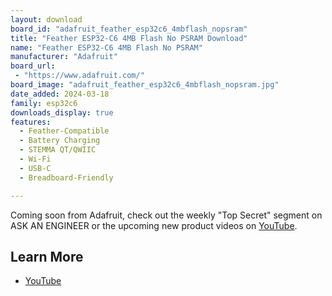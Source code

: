 ```yaml
---
layout: download
board_id: "adafruit_feather_esp32c6_4mbflash_nopsram"
title: "Feather ESP32-C6 4MB Flash No PSRAM Download"
name: "Feather ESP32-C6 4MB Flash No PSRAM"
manufacturer: "Adafruit"
board_url:
 - "https://www.adafruit.com/"
board_image: "adafruit_feather_esp32c6_4mbflash_nopsram.jpg"
date_added: 2024-03-18
family: esp32c6
downloads_display: true
features:
  - Feather-Compatible
  - Battery Charging
  - STEMMA QT/QWIIC
  - Wi-Fi
  - USB-C
  - Breadboard-Friendly

---
```


Coming soon from Adafruit, check out the weekly "Top Secret" segment on ASK AN ENGINEER or the upcoming new product videos on [YouTube](https://www.youtube.com/adafruit).

## Learn More

* [YouTube](https://youtu.be/FV0-gMT9uBA?si=yZjXHgKLal3B5I9-&t=130)